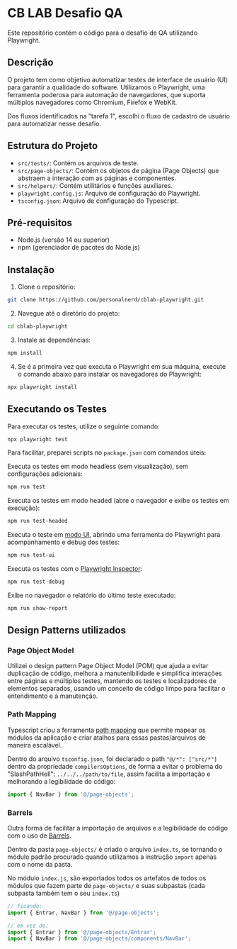 # CB LAB Desafio QA

Este repositório contém o código para o desafio de QA utilizando Playwright.

## Descrição

O projeto tem como objetivo automatizar testes de interface de usuário (UI) para garantir a qualidade do software. Utilizamos o Playwright, uma ferramenta poderosa para automação de navegadores, que suporta múltiplos navegadores como Chromium, Firefox e WebKit.

Dos fluxos identificados na "tarefa 1", escolhi o fluxo de cadastro de usuário para automatizar nesse desafio.

## Estrutura do Projeto

- `src/tests/`: Contém os arquivos de teste.
- `src/page-objects/`: Contém os objetos de página (Page Objects) que abstraem a interação com as páginas e componentes.
- `src/helpers/`: Contém utilitários e funções auxiliares.
- `playwright.config.js`: Arquivo de configuração do Playwright.
- `tsconfig.json`: Arquivo de configuração do Typescript.

## Pré-requisitos

- Node.js (versão 14 ou superior)
- npm (gerenciador de pacotes do Node.js)

## Instalação

1. Clone o repositório:

```bash
git clone https://github.com/personalnerd/cblab-playwright.git
```

2. Navegue até o diretório do projeto:

```bash
cd cblab-playwright
```

3. Instale as dependências:

```bash
npm install
```

4. Se é a primeira vez que executa o Playwright em sua máquina, execute o comando abaixo para instalar os navegadores do Playwright:

```bash
npx playwright install
```

## Executando os Testes

Para executar os testes, utilize o seguinte comando:

```bash
npx playwright test
```

Para facilitar, preparei scripts no `package.json` com comandos úteis:

Executa os testes em modo headless (sem visualização), sem configurações adicionais:

```bash
npm run test
```

Executa os testes em modo headed (abre o navegador e exibe os testes em execução):

```bash
npm run test-headed
```

Executa o teste em [modo UI](https://playwright.dev/docs/test-ui-mode), abrindo uma ferramenta do Playwright para acompanhamento e debug dos testes:

```bash
npm run test-ui
```

Executa os testes com o [Playwright Inspector](https://playwright.dev/docs/running-tests#debug-tests-with-the-playwright-inspector):

```bash
npm run test-debug
```

Exibe no navegador o relatório do último teste executado:

```bash
npm run show-report
```

## Design Patterns utilizados

### Page Object Model

Utilizei o design pattern Page Object Model (POM) que ajuda a evitar duplicação de código, melhora a manutenibilidade e simplifica interações entre páginas e múltiplos testes, mantendo os testes e localizadores de elementos separados, usando um conceito de código limpo para facilitar o entendimento e a manutenção.

### Path Mapping

Typescript criou a ferramenta [path mapping](https://blog.rocketseat.com.br/path-mapping-typescript/) que permite mapear os módulos da aplicação e criar atalhos para essas pastas/arquivos de maneira escalável.

Dentro do arquivo `tsconfig.json`, foi declarado o path `"@/*": ["src/*"]` dentro da propriedade `compilersOptions`, de forma a evitar o problema do "SlashPathHell": `../../../path/to/file`, assim facilita a importação e melhorando a legibilidade do código:

```typescript
import { NavBar } from '@/page-objects';
```

### Barrels

Outra forma de facilitar a importação de arquivos e a legibilidade do código com o uso de [Barrels](http://cangaceirojavascript.com.br/barrels-simplificando-importacoes-de-modulos/).

Dentro da pasta `page-objects/` é criado o arquivo `index.ts`, se tornando o módulo padrão procurado quando utilizamos a instrução `import` apenas com o nome da pasta.

No módulo `index.js`, são exportados todos os artefatos de todos os módulos que fazem parte de `page-objects/` e suas subpastas (cada subpasta também tem o seu `index.ts`)

```typescript
// ficando:
import { Entrar, NavBar } from '@/page-objects';

// em vez de:
import { Entrar } from '@/page-objects/Entrar';
import { NavBar } from '@/page-objects/components/NavBar';
```
